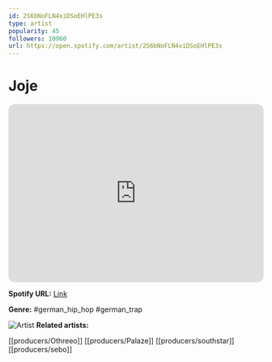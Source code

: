 ```yaml
---
id: 2S6bNoFLN4xiDSoEHlPE3s
type: artist
popularity: 45
followers: 10960
url: https://open.spotify.com/artist/2S6bNoFLN4xiDSoEHlPE3s
---
```

# Joje

<iframe style="border-radius:12px" src="https://open.spotify.com/embed/artist/2S6bNoFLN4xiDSoEHlPE3s" width="100%" height="352" frameBorder="0" allowfullscreen="" allow="autoplay; clipboard-write; encrypted-media; fullscreen; picture-in-picture" loading="lazy"></iframe>

**Spotify URL:** [Link](https://open.spotify.com/artist/2S6bNoFLN4xiDSoEHlPE3s)

**Genre:**  #german_hip_hop #german_trap

![Artist](https://i.scdn.co/image/ab6761610000e5ebc833302eeae124e38a8c6f2a)
**Related artists:**

[[producers/Othreeo]]
[[producers/Palaze]]
[[producers/southstar]]
[[producers/sebo]]
